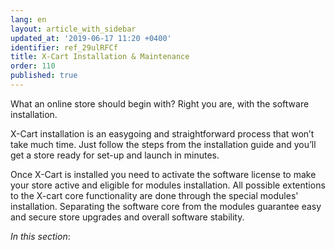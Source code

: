 ```yaml
---
lang: en
layout: article_with_sidebar
updated_at: '2019-06-17 11:20 +0400'
identifier: ref_29ulRFCf
title: X-Cart Installation & Maintenance
order: 110
published: true
---
```

What an online store should begin with? Right you are, with the software installation. 

X-Cart installation is an easygoing and straightforward process that won’t take much time. Just follow the steps from the installation guide and you’ll get a store ready for set-up and launch in minutes.

Once X-Cart is installed you need to activate the software license to make your store active and eligible for modules installation. All possible extentions to the X-cart core functionality are done through the special modules' installation. Separating the software core from the modules guarantee easy and secure store upgrades and overall software stability.

_In this section_:

